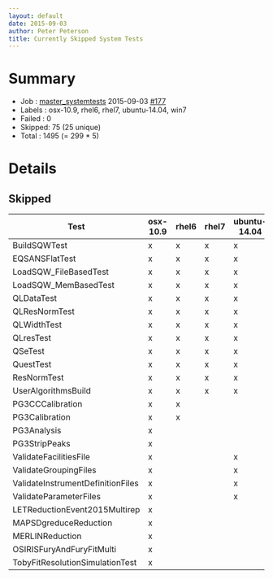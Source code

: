 ```yaml
---
layout: default
date: 2015-09-03
author: Peter Peterson
title: Currently Skipped System Tests
---
```

Summary
=======

* Job    : [master_systemtests](http://builds.mantidproject.org/job/master_systemtests/) 2015-09-03 [#177](http://builds.mantidproject.org/job/master_systemtests/177/)
* Labels : osx-10.9, rhel6, rhel7, ubuntu-14.04, win7
* Failed : 0
* Skipped: 75 (25 unique)
* Total  : 1495 (= 299 * 5)

Details
=======

Skipped
-------

| Test                               | osx-10.9 | rhel6 | rhel7 | ubuntu-14.04 | win7 |
|------------------------------------|----------|-------|-------|--------------|------|
| BuildSQWTest                       |     x    |   x   |   x   |       x      |   x  |
| EQSANSFlatTest                     |     x    |   x   |   x   |       x      |   x  |
| LoadSQW_FileBasedTest              |     x    |   x   |   x   |       x      |   x  |
| LoadSQW_MemBasedTest               |     x    |   x   |   x   |       x      |   x  |
| QLDataTest                         |     x    |   x   |   x   |       x      |      |
| QLResNormTest                      |     x    |   x   |   x   |       x      |      |
| QLWidthTest                        |     x    |   x   |   x   |       x      |      |
| QLresTest                          |     x    |   x   |   x   |       x      |      |
| QSeTest                            |     x    |   x   |   x   |       x      |      |
| QuestTest                          |     x    |   x   |   x   |       x      |      |
| ResNormTest                        |     x    |   x   |   x   |       x      |      |
| UserAlgorithmsBuild                |     x    |   x   |   x   |       x      |      |
| PG3CCCalibration                   |     x    |   x   |       |              |   x  |
| PG3Calibration                     |     x    |   x   |       |              |   x  |
| PG3Analysis                        |     x    |       |       |              |   x  |
| PG3StripPeaks                      |     x    |       |       |              |   x  |
| ValidateFacilitiesFile             |     x    |       |       |       x      |      |
| ValidateGroupingFiles              |     x    |       |       |       x      |      |
| ValidateInstrumentDefinitionFiles  |     x    |       |       |       x      |      |
| ValidateParameterFiles             |     x    |       |       |       x      |      |
| LETReductionEvent2015Multirep      |     x    |       |       |              |      |
| MAPSDgreduceReduction              |     x    |       |       |              |      |
| MERLINReduction                    |     x    |       |       |              |      |
| OSIRISFuryAndFuryFitMulti          |     x    |       |       |              |      |
| TobyFitResolutionSimulationTest    |     x    |       |       |              |      |
